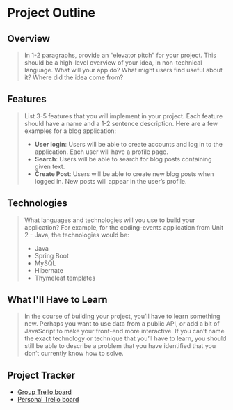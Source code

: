# Project Outline

## Overview

> In 1-2 paragraphs, provide an “elevator pitch” for your project. This should be a high-level overview of your idea, in non-technical language. What will your app do? What might users find useful about it? Where did the idea come from?

## Features

> List 3-5 features that you will implement in your project. Each feature should have a name and a 1-2 sentence description. Here are a few examples for a blog application:
>
> * **User login**: Users will be able to create accounts and log in to the application. Each user will have a profile page.
> * **Search**: Users will be able to search for blog posts containing given text.
> * **Create Post**: Users will be able to create new blog posts when logged in. New posts will appear in the user’s profile.

## Technologies

> What languages and technologies will you use to build your application? For example, for the coding-events application from Unit 2 - Java, the technologies would be:
>
> * Java
> * Spring Boot
> * MySQL
> * Hibernate
> * Thymeleaf templates

## What I'll Have to Learn

> In the course of building your project, you’ll have to learn something new. Perhaps you want to use data from a public API, or add a bit of JavaScript to make your front-end more interactive. If you can’t name the exact technology or technique that you’ll have to learn, you should still be able to describe a problem that you have identified that you don’t currently know how to solve.

## Project Tracker

* [Group Trello board](https://trello.com/b/DycAZ9Qb/liftoff-project-board-fall-2022)
* [Personal Trello board](https://trello.com/b/R88AKQ42/project)
